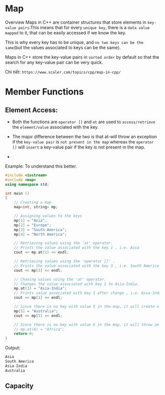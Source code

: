# Map
Overview
Maps in C++ are container structures that store elements in `key-value pairs`.This means that for every `unique key`, there is a `data value mapped` to it, that can be easily accessed if we know the key.

This is why every key has to be unique, and `no two keys can be the same`(but the values associated to keys can be the same).

Maps in C++ store the key-value pairs in `sorted order` by default so that the search for any key-value pair can be very quick.

Chi tiết: `https://www.scaler.com/topics/cpp/map-in-cpp/`

# Member Functions
## Element Access:

- Both the functions are `operator []` and `at` are used to `access/retrieve` the `element/value` associated with the key.

- The major difference between the two is that at-will throw an exception if the `key-value pair` is `not present in the map` whereas the `operator []` will `insert` a key-value pair if the key is not present in the map.
- 
Example: To understand this better.
~~~cpp
#include <iostream>
#include <map>
using namespace std;

int main ()
{
    // Creating a map
    map<int, string> mp;

    // Assigning values to the keys
    mp[1] = "Asia";
    mp[2] = "Europe";
    mp[3] = "South America";
    mp[4] = "North America";

    // Retrieving values using the 'at' operator.
    // Prints the value associated with the key 1 , i.e. Aisa
    cout << mp.at(1) << endl;

    // Retrieving values using the 'operator []' .
    // Prints the value associated with the key 3 , i.e. South America
    cout << mp[3] << endl;

    // Chaning values using the 'at' operator.
    // Changes the value associated with key 1 to Asia-India.
    mp.at(1) = "Asia-India";
    // Prints value associated with key 1 after change , i.e. Asia-India using the operator [].
    cout << mp[1] << endl;

    // Since there is no key with value 5 in the map, it will create a key with value 5.
    mp[5] = "Australia";
    cout << mp[5] << endl;

    // Since there is no key with value 6 in the map, it will throw an exception
    // mp.at(6) = "Africa";
    return 0;
}
~~~
Output:
~~~cpp
Asia
South America
Asia-India
Australia
~~~
## Capacity
